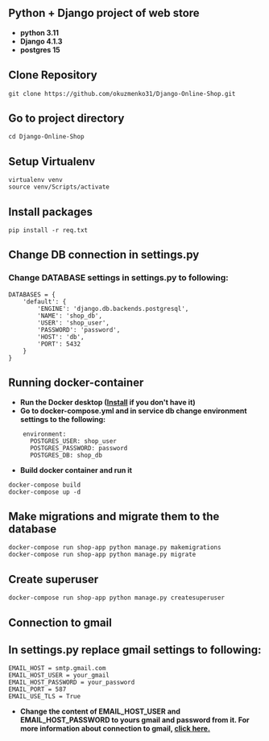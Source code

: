 ## Python + Django project of web store

- **python 3.11**
- **Django 4.1.3**
- **postgres 15**

## Clone Repository

```
git clone https://github.com/okuzmenko31/Django-Online-Shop.git
```

## Go to project directory

```
cd Django-Online-Shop
```

## Setup Virtualenv

````
virtualenv venv
source venv/Scripts/activate
````

## Install packages

```
pip install -r req.txt
```

## Change DB connection in settings.py

### Change DATABASE settings in settings.py to following:

```
DATABASES = {
    'default': {
        'ENGINE': 'django.db.backends.postgresql',
        'NAME': 'shop_db',
        'USER': 'shop_user',
        'PASSWORD': 'password',
        'HOST': 'db',
        'PORT': 5432
    }
}
```

## Running docker-container

- **Run the Docker desktop ([Install](https://docs.docker.com/get-docker/) if you don't have it)**
- **Go to docker-compose.yml and in service db
  change environment settings to the following:**

```
    environment:
      POSTGRES_USER: shop_user
      POSTGRES_PASSWORD: password
      POSTGRES_DB: shop_db
```

- **Build docker container and run it**

```
docker-compose build
docker-compose up -d
```

## Make migrations and migrate them to the database

```
docker-compose run shop-app python manage.py makemigrations
docker-compose run shop-app python manage.py migrate
```

## Create superuser

```
docker-compose run shop-app python manage.py createsuperuser
```

## Connection to gmail

## In settings.py replace gmail settings to following:

```
EMAIL_HOST = smtp.gmail.com
EMAIL_HOST_USER = your_gmail
EMAIL_HOST_PASSWORD = your_password
EMAIL_PORT = 587
EMAIL_USE_TLS = True
```

- **Change the content of EMAIL_HOST_USER and EMAIL_HOST_PASSWORD
  to yours gmail and password from it. For more information about connection to gmail, [click here.](https://support.google.com/mail/answer/7126229?hl=en)** 
